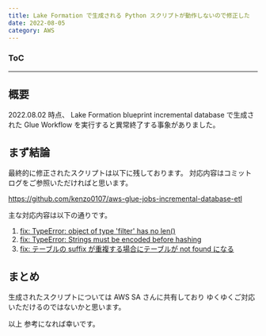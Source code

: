 ```yaml
---
title: Lake Formation で生成される Python スクリプトが動作しないので修正した
date: 2022-08-05
category: AWS
---
```


<div class="toc">
<div class="toc-content">
<h3 class="menu-label">ToC</h3>
<!-- toc -->
</div>
</div>

---

## 概要

2022.08.02 時点、
Lake Formation blueprint incremental database で生成された Glue Workflow を実行すると異常終了する事象がありました。

<!-- more -->

## まず結論

最終的に修正されたスクリプトは以下に残しております。
対応内容はコミットログをご参照いただければと思います。

https://github.com/kenzo0107/aws-glue-jobs-incremental-database-etl

主な対応内容は以下の通りです。

1. [fix: TypeError: object of type 'filter' has no len()](https://github.com/kenzo0107/aws-glue-jobs-incremental-database-etl/commit/24e310258bc824cac981ea0bd65a18280aa39ca7)
2. [fix: TypeError: Strings must be encoded before hashing](https://github.com/kenzo0107/aws-glue-jobs-incremental-database-etl/commit/d023121709673fac768dbd2df85840e966a19955)
3. [fix: テーブルの suffix が重複する場合にテーブルが not found になる](https://github.com/kenzo0107/aws-glue-jobs-incremental-database-etl/commit/00112287a0deb5f85aeb3ba1c839271eb69fd4a3)

## まとめ

生成されたスクリプトについては AWS SA さんに共有しており
ゆくゆくご対応いただけるのではないかと思います。

以上
参考になれば幸いです。
